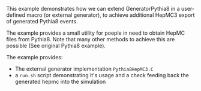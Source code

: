 <!-- doxy
\page refrunSimExamplesPythiaHepMCWrapper Example showing easy HepMC extraction using GeneratorPythia8
/doxy -->

This example demonstrates how we can extend GeneratorPythia8 in a user-defined macro (or external generator),
to achieve additional HepMC3 export of generated Pythia8 events.

The example provides a small utility for poeple in need to obtain HepMC files from Pythia8.
Note that many other methods to achieve this are possible (See original Pythia8 example).

The example provides:

- The external generator implementation `Pythia8HepMC3.C`
- a `run.sh` script demonstrating it's usage and a check feeding back the generated hepmc into the simulation


